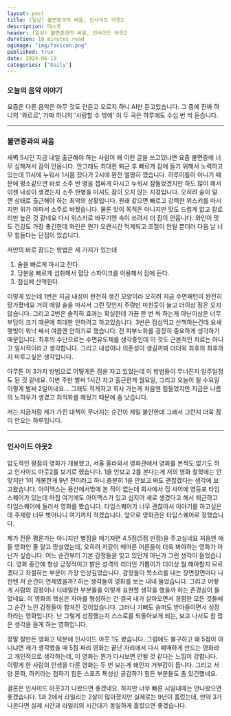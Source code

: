 ```yaml
---
layout: post
title: (일상) 불면증과의 싸움, 인사이드 아웃2
description: 테스트
header: (일상) 불면증과의 싸움, 인사이드 아웃2
duration: 10 minutes read
ogimage: "img/favicon.png"
published: true
date: 2024-06-19
categories: ["Daily"]
---
```


### 오늘의 음악 이야기

요즘은 다른 음악은 아무 것도 안듣고 오로지 하니 AI만 듣고있습니다.
그 중에 진짜 하니의 '와르르', 가짜 하니의 '사랑할 수 밖에' 이 두 곡은 하루에도 수십 번 씩 듣습니다.

---

### 불면증과의 싸움

새벽 5시인 지금 내일 출근해야 하는 사람이 왜 이런 글을 쓰고있냐면 요즘 불면증에 너무 심해져서 잠이 안옵니다.
안그래도 최대한 퇴근 후 빠르게 잠에 들기 위해서 노력하고 있는데 11시에 누워서 1시쯤 잤다가 2시에 완전 멀쩡히 깼습니다.
하루이틀이 아니기 때문에 평소같으면 바로 소주 반 병을 잽싸게 마시고 누워서 잠들었겠지만 하도 많이 해서 이젠 내성이 생겼는지 소주 한병을
마셔도 잠이 오지 않는 지경입니다. 오히려 술이 덜 깬 상태로 출근해야 하는 최악의 상황입니다.
원래 같으면 빠르고 강력한 위스키를 마시지만 위가 아파서 소주로 바꿨습니다.
물론 맛이 목적은 아니지만 맛도 드럽게 없고 칼로리만 높은 것 같네요 다시 위스키로 바꾸기엔 속이 쓰려서 더 잠이 안옵니다.
와인이 맛도 건강도 가장 좋긴한데 와인은 뭔가 오랜시간 먹게되고 조절이 안될 뿐더러 다음 날 너무 힘들다는 단점이 있습니다.

저만의 바로 잠드는 방법은 세 가지가 있는데
1. 술을 빠르게 마시고 잔다.
2. 당분을 빠르게 섭취해서 혈당 스파이크를 이용해서 잠에 든다.
3. 점심에 산책한다.

이렇게 있는데 1번은 지금 내성이 완전히 생긴 모양이라 오히려 지금 수면패턴이 완전히 망가졌네요
거의 매일 술을 마셔서 그런 탓인지 주량만 미친듯이 늘고 더이상 잠은 오지 않습니다.
그리고 2번은 솔직히 효과는 확실한데 가끔 한 번 씩 하는게 아닌이상은 너무 부담이 크기 때문에 최대한 안하려고 하고있습니다.
3번은 점심먹고 산책하는건데 요새 햇빛이 워낙 쎄서 여름엔 안하기로 했습니다. 전 피부노화를 굉장히 중요하게 생각하기 때문입니다.
최후의 수단으로는 수면유도제를 생각중인데 이 것도 근본적인 치료는 아니고 일시적이라고 생각합니다.
그리고 내성이나 의존성이 생길까봐 더더욱 최후의 최후까지 미루고싶은 생각입니다.

아무튼 이 3가지 방법으로 어떻게든 잠을 자고 있었는데 이 방법들이 무너진지 일주일정도 된 것 같네요.
이번 주만 벌써 1시간 자고 출근한게 월요일, 그리고 오늘이 될 수요일 이렇게 벌써 2일이네요...
그래도 적게자고 회사 가는게 처음엔 힘들었지만 지금은 나름의 노하우가 생겼고 최적화를 해뒀기 때문에 좀 낫습니다.

저는 지금처럼 제가 가진 대책이 무너지는 순간이 제일 불안한데 그래서 그런지 더욱 잠이 안오는 하루입니다.

---

### 인사이드 아웃2

압도적인 평점의 영화가 개봉했고, 서울 올라와서 영화관에서 영화를 본적도 없기도 하고 인사이드 아웃2를 보기로 했습니다.
1을 안보고 2를 본다는게 저의 영화 철학에는 안맞지만 1이 개봉한게 9년 전이라고 하니 충분히 1을 안보고 봐도 괜찮겠다는 생각에
보고왔습니다.
아이맥스는 용산에서밖에 본 적이 없는데 회사에서 집 사이에 영등포 타임스퀘어가 있는데 마침 여기에도 아이맥스가 있고
심지어 새로 생겼다고 해서 퇴근하고 타임스퀘어에 들러서 영화를 봤습니다.
타임스퀘어가 너무 괜찮아서 이야기를 하고싶은데 주제랑 너무 벗어나니 여기까지 적겠습니다.
앞으로 영화관은 타임스퀘어로 정했습니다.

제가 전문 평론가는 아니지만 별점을 매기자면 4.5점(5점 만점)을 주고싶네요 처음엔 애들 영화인 줄 알고 망설였는데, 오히려 저같이 메마른 어른들이
더욱 봐야하는 영화가 아닌가 싶습니다. 어느 순간부터 기본 감정들을 잊고 있던게 아닌가 그런 생각이 들었습니다.
영화 중간에 항상 긍정적이고 밝은 성격의 리더인 기쁨이가 더이상 뭘 해야할지 모르겠다고 좌절하는 부분이 가장 인상깊었습니다.
감정들이 목소리를 내는 장면장면마다 나한텐 저 순간이 언제였을까? 하는 생각들이 영화를 보는 내내 들었습니다.
그리고 어떻게 사람의 감정이나 디테일한 부분들을 이렇게 표현할 생각을 했을까 하는 존경심이 들었네요.
이 영화의 핵심은 자아를 형성하는 건 결국 내가 살아오면서 경험한 모든 것들에
그 순간 느낀 감정들이 합쳐진 것이었습니다. 그러니 기뻐도 슬퍼도 받아들이면서 성장하라는 영화입니다.
난 그렇게 성장했는지 스스로를 되돌아보게 되는, 보고 나서도 참 많은 생각을 들게 하는 영화입니다.

정말 잘만든 영화고 덕분에 인사이드 아웃 1도 봤습니다. 그럼에도 불구하고 왜 5점이 아니냐면 제가 생각했을 때 5점 짜리 영화는
끝난 자리에서 다시 예매하게 만드는 영화라고 개인적으로 생각하는데, 이 영화는 뭔가 다시보면 안될 것 같다는 느낌이 강합니다.
이렇게 한 사람의 인생을 다룬 영화는 두 번 보는게 왜인지 거부감이 듭니다.
그리고 서양 문화, 하키라는 접하기 힘든 스포츠 특성상 공감하기 힘든 부분들도 좀 있긴했네요.

결론은 인사이드 아웃3가 나왔으면 좋겠네요. 하지만 너무 빠른 시일내에는 안나왔으면 좋겠습니다.
1과 2에서 라일리는 2살이 많아졌지만 실제로는 9년이 흘렀는데, 만약 3가 나온다면 실제 시간과 라일리의 시간대가 동일하게 흘렀으면 좋겠습니다.
